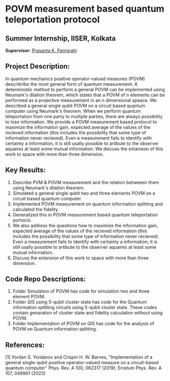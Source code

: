# **POVM measurement based quantum teleportation protocol**
## **Summer Internship, IISER, Kolkata** 

**Supervisor:** [Prasanta K. Panigrahi](https://scholar.google.co.in/citations?user=sNq6fwwAAAAJ&hl=en)



## **Project Description:**

In quantum mechanics poaitive operator-valued measures (POVM) describribe the most general form of quantum measurement. A deterministic method to perform a general POVM can be implemented using Neumark's dilation theorem, which states that a POVM of n elements can be performed as a projective measurement in an n dimensional spaace. We described a general single qubit POVM on a circuit based quantum computer using Neumark's theorem. When we perform quantum teleportation from one party to multiple parties, there are always possibility to lose information. We provide a POVM measurement based protocol to maximize the information gain, expected average of the values of the recieved information (this includes the possibility that some type of information never recieved). Even a measurement fails to identify with certainty a information, it is still usally possible to artibute to the observer aquaires at least some mutual information. We discuss the extansion of this work to space with more than three dimension. 

## **Key Results:**
1) Describe PVM & POVM measurement and the relation betweeen them using Neumark's dilation theorem.
2) Simulated a general single qubit two and three elements POVM on a circuit based quantum computer.
3) Implemented POVM measurement on quantum information splitting and calculated the fidelity.
4) Generalized this in POVM measurement based quantum teleportation portocol.
5) We also address the questions how to maximize the information gain, expected average of the values of the recieved information (this includes the possibility that some type of information never recieved). Even a measurement fails to identify with certainty a information, it is still usally possible to artibute to the observer aquaires at least some mutual information.
7) Discuss the extansion of this work to space with more than three dimension.

## **Code Repo Descriptions:**
1) Folder Simulation of POVM has code for simulation two and three element POVM. 
2) Folder QIS using 5-qubit cluster state has code for the Quantum information splitting circuits using 5-qubit cluster state. These codes contain genaration of cluster state and fidelity calculation without using POVM. 
3) Folder Implementation of POVM on QIS has code for the analysis of POVM on Quantum information splitting.

## **References:**

[1] Yordan S. Yordanov and Crispin H. W. Barnes, “Implementation of a general single-qubit positive operator-valued measure on a circuit-based quantum computer” Phys. Rev. A 100, 062317 (2019); Erratum Phys. Rev. A 107, 049901 (2023)
